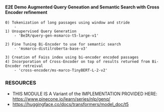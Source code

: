 #### E2E Demo Augmented Query Geneation and Semantic Search with Cross Encoder refinement

    0) Tokenization of long passages using window and stride
        - 
    1) Unsupervised Query Generation 
        - 'BeIR/query-gen-msmarco-t5-large-v1'

    2) Fine Tuning Bi-Encoder to use for semantic search 
        - 'msmarco-distilroberta-base-v3'

    3) Creation of Faiss index using bi-encoder encoded passages
    4) Incorporation of Cross-Encoder on top of results returned from Bi-Encoder retreival
        - 'cross-encoder/ms-marco-TinyBERT-L-2-v2' 



### RESOURCES 
- THIS MODULE IS A Variant of the IMPLEMENTATION PROVIDED HERE: https://www.pinecone.io/learn/series/nlp/genq/
- https://huggingface.co/docs/transformers/model_doc/t5



